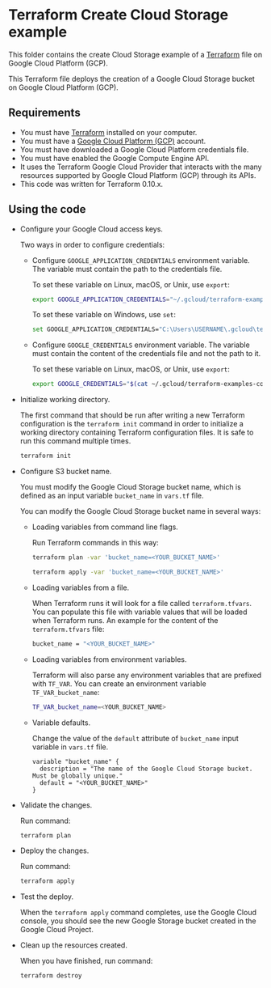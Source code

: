 # Terraform Create Cloud Storage example

This folder contains the create Cloud Storage example of a [Terraform](https://www.terraform.io/) file on Google Cloud Platform (GCP).

This Terraform file deploys the creation of a Google Cloud Storage bucket on Google Cloud Platform (GCP).

## Requirements

* You must have [Terraform](https://www.terraform.io/) installed on your computer.
* You must have a [Google Cloud Platform (GCP)](https://cloud.google.com/) account.
* You must have downloaded a Google Cloud Platform credentials file.
* You must have enabled the Google Compute Engine API.
* It uses the Terraform Google Cloud Provider that interacts with the many resources supported by Google Cloud Platform (GCP) through its APIs.
* This code was written for Terraform 0.10.x.

## Using the code

* Configure your Google Cloud access keys.

  Two ways in order to configure credentials:

  * Configure `GOOGLE_APPLICATION_CREDENTIALS` environment variable. The variable must contain the path to the credentials file.

    To set these variable on Linux, macOS, or Unix, use `export`:

    ```bash
    export GOOGLE_APPLICATION_CREDENTIALS="~/.gcloud/terraform-examples-code.json"
    ```

    To set these variable on Windows, use `set`:

    ```bash
    set GOOGLE_APPLICATION_CREDENTIALS="C:\Users\USERNAME\.gcloud\terraform-examples-code.json"
    ```

  * Configure `GOOGLE_CREDENTIALS` environment variable. The variable must contain the content of the credentials file and not the path to it.

    To set these variable on Linux, macOS, or Unix, use `export`:

    ```bash
    export GOOGLE_CREDENTIALS="$(cat ~/.gcloud/terraform-examples-code.json)"
    ```

* Initialize working directory.

  The first command that should be run after writing a new Terraform configuration is the `terraform init` command in order to initialize a working directory containing Terraform configuration files. It is safe to run this command multiple times.

  ```bash
  terraform init
  ```

* Configure S3 bucket name.

  You must modify the Google Cloud Storage bucket name, which is defined as an input variable `bucket_name` in `vars.tf` file.

  You can modify the Google Cloud Storage bucket name in several ways:

  * Loading variables from command line flags.

    Run Terraform commands in this way:

    ```bash
    terraform plan -var 'bucket_name=<YOUR_BUCKET_NAME>'
    ```

    ```bash
    terraform apply -var 'bucket_name=<YOUR_BUCKET_NAME>'
    ```

  * Loading variables from a file.

    When Terraform runs it will look for a file called `terraform.tfvars`. You can populate this file with variable values that will be loaded when Terraform runs. An example for the content of the `terraform.tfvars` file:

    ```bash
    bucket_name = "<YOUR_BUCKET_NAME>"
    ```

  * Loading variables from environment variables.

    Terraform will also parse any environment variables that are prefixed with `TF_VAR`. You can create an environment variable `TF_VAR_bucket_name`:

    ```bash
    TF_VAR_bucket_name=<YOUR_BUCKET_NAME>
    ```

  * Variable defaults.

    Change the value of the `default` attribute of `bucket_name` input variable in `vars.tf` file.

    ```hcl
    variable "bucket_name" {
      description = "The name of the Google Cloud Storage bucket. Must be globally unique."
      default = "<YOUR_BUCKET_NAME>"
    }
    ```

* Validate the changes.

  Run command:

  ```bash
  terraform plan
  ```

* Deploy the changes.

  Run command:

  ```bash
  terraform apply
  ```

* Test the deploy.

  When the `terraform apply` command completes, use the Google Cloud console, you should see the new Google Storage bucket created in the Google Cloud Project.

* Clean up the resources created.

  When you have finished, run command:

  ```bash
  terraform destroy
  ```